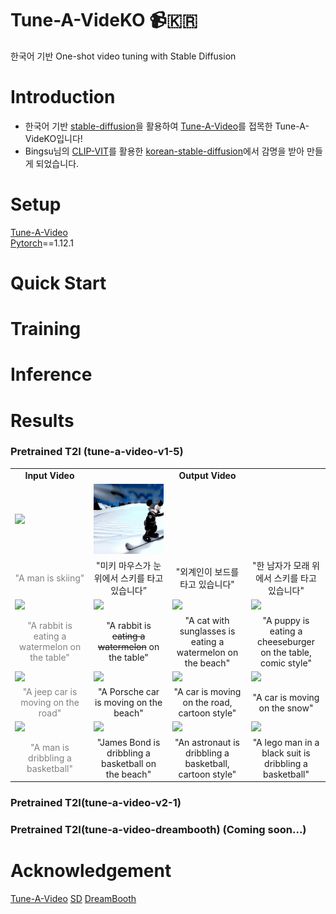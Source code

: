 # Tune-A-VideKO :video_camera:🇰🇷  
한국어 기반 One-shot video tuning with Stable Diffusion

# Introduction
- 한국어 기반 [stable-diffusion](https://arxiv.org/abs/2112.10752)을 활용하여 [Tune-A-Video](https://github.com/showlab/Tune-A-Video/tree/main)를 접목한 Tune-A-VideKO입니다!
- Bingsu님의 [CLIP-VIT](https://huggingface.co/Bingsu/clip-vit-large-patch14-ko/tree/main)를 활용한 [korean-stable-diffusion](https://huggingface.co/Bingsu/my-korean-stable-diffusion-v1-5)에서 감명을 받아 만들게 되었습니다.
  
# Setup
[Tune-A-Video](https://github.com/showlab/Tune-A-Video/tree/main)  
[Pytorch](https://pytorch.org/)==1.12.1

# Quick Start

# Training

# Inference

# Results
### Pretrained T2I (tune-a-video-v1-5)

<table class="center">
<tr>
  <td style="text-align:center;"><b>Input Video</b></td>
  <td style="text-align:center;" colspan="3"><b>Output Video</b></td>
</tr>
<tr>
  <td><img src="https://tuneavideo.github.io/assets/data/man-skiing.gif"></td>
  <td><img src="./results/v1-5/video1.gif"></td>
  <td><img src=""></td>              
  <td><img src=""></td>
</tr>
<tr>
  <td width=25% style="text-align:center;color:gray;">"A man is skiing"</td>
  <td width=25% style="text-align:center;">"미키 마우스가 눈 위에서 스키를 타고 있습니다”</td>
  <td width=25% style="text-align:center;">"외계인이 보드를 타고 있습니다"</td>
  <td width=25% style="text-align:center;">"한 남자가 모래 위에서 스키를 타고 있습니다"</td>
</tr>

<tr>
  <td><img src="https://tuneavideo.github.io/assets/data/rabbit-watermelon.gif"></td>
  <td><img src="https://tuneavideo.github.io/assets/results/tuneavideo/rabbit-watermelon/rabbit.gif"></td>
  <td><img src="https://tuneavideo.github.io/assets/results/tuneavideo/rabbit-watermelon/cat.gif"></td>              
  <td><img src="https://tuneavideo.github.io/assets/results/tuneavideo/rabbit-watermelon/puppy.gif"></td>
</tr>
<tr>
  <td width=25% style="text-align:center;color:gray;">"A rabbit is eating a watermelon on the table"</td>
  <td width=25% style="text-align:center;">"A rabbit is <del>eating a watermelon</del> on the table"</td>
  <td width=25% style="text-align:center;">"A cat with sunglasses is eating a watermelon on the beach"</td>
  <td width=25% style="text-align:center;">"A puppy is eating a cheeseburger on the table, comic style"</td>
</tr>

<tr>
  <td><img src="https://tuneavideo.github.io/assets/data/car-turn.gif"></td>
  <td><img src="https://tuneavideo.github.io/assets/results/tuneavideo/car-turn/porsche-beach.gif"></td>
  <td><img src="https://tuneavideo.github.io/assets/results/tuneavideo/car-turn/car-cartoon.gif"></td>              
  <td><img src="https://tuneavideo.github.io/assets/results/tuneavideo/car-turn/car-snow.gif"></td>
</tr>
<tr>
  <td width=25% style="text-align:center;color:gray;">"A jeep car is moving on the road"</td>
  <td width=25% style="text-align:center;">"A Porsche car is moving on the beach"</td>
  <td width=25% style="text-align:center;">"A car is moving on the road, cartoon style"</td>
  <td width=25% style="text-align:center;">"A car is moving on the snow"</td>
</tr>

<tr>
  <td><img src="https://tuneavideo.github.io/assets/data/man-basketball.gif"></td>
  <td><img src="https://tuneavideo.github.io/assets/results/tuneavideo/man-basketball/bond.gif"></td>
  <td><img src="https://tuneavideo.github.io/assets/results/tuneavideo/man-basketball/astronaut.gif"></td>              
  <td><img src="https://tuneavideo.github.io/assets/results/tuneavideo/man-basketball/lego.gif"></td>
</tr>
<tr>
  <td width=25% style="text-align:center;color:gray;">"A man is dribbling a basketball"</td>
  <td width=25% style="text-align:center;">"James Bond is dribbling a basketball on the beach"</td>
  <td width=25% style="text-align:center;">"An astronaut is dribbling a basketball, cartoon style"</td>
  <td width=25% style="text-align:center;">"A lego man in a black suit is dribbling a basketball"</td>
</tr>
</table>
  
### Pretrained T2I(tune-a-video-v2-1)
  
### Pretrained T2I(tune-a-video-dreambooth) (Coming soon...)
  

# Acknowledgement
[Tune-A-Video](https://github.com/showlab/Tune-A-Video/tree/main)
[SD](https://github.com/Stability-AI/stablediffusion)
[DreamBooth](https://dreambooth.github.io/)

